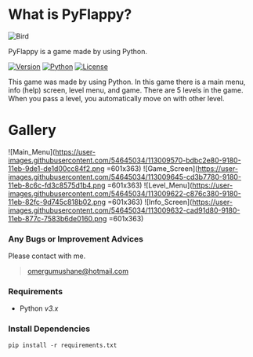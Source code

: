# What is PyFlappy?

![Bird](https://user-images.githubusercontent.com/54645034/113009156-6027e200-9180-11eb-8eb9-0a8d0668230a.png)


PyFlappy is a game made by using Python.

[![Version](https://img.shields.io/badge/Version-v1.0-orange)]()
[![Python](https://img.shields.io/badge/Python-v3.0%2B-blue)]()
[![License](https://img.shields.io/badge/License-MIT-green)]()

This game was made by using Python. In this game there is a main menu, info (help) screen, level menu, and game. There are 5 levels in the game. When you pass a level, you automatically move on with other level.

# Gallery
![Main_Menu](https://user-images.githubusercontent.com/54645034/113009570-bdbc2e80-9180-11eb-9de1-de1d00cc84f2.png =601x363)
![Game_Screen](https://user-images.githubusercontent.com/54645034/113009645-cd3b7780-9180-11eb-8c6c-fd3c8575d1b4.png =601x363)
![Level_Menu](https://user-images.githubusercontent.com/54645034/113009622-c876c380-9180-11eb-82fc-9d745c818b02.png =601x363)
![Info_Screen](https://user-images.githubusercontent.com/54645034/113009632-cad91d80-9180-11eb-877c-7583b6de0160.png =601x363)



### Any Bugs or Improvement Advices
Please contact with me.
> omergumushane@hotmail.com

### Requirements

-   Python _v3.x_

### Install Dependencies

```
pip install -r requirements.txt
```
